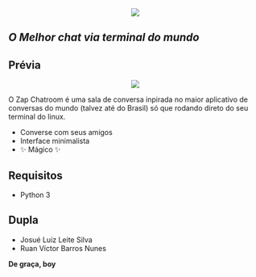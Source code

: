 <div align="center">
  <img src="https://lh4.googleusercontent.com/-tGMfyd2h3O1Yf3eJpY80TvUiv7DNJozOal6EZlqXzRAZmgFVXNih5JsEyjo-7KhJHpiAmXVQcIEZmSfvsrE=w2519-h1322-rw" >
</div>

## _O Melhor chat via terminal do mundo_

## Prévia

<div align="center">
  <img src="https://lh5.googleusercontent.com/UolAGERKq27-4hQqWfkPgLmY4HiIL-G2egrwb_5cp4prpP6GCLZdGgseujDWs4VVl0A=w1200-h630-p" >
</div>

O Zap Chatroom é uma sala de conversa inpirada no maior aplicativo de conversas do mundo (talvez até do Brasil) só que rodando direto do seu terminal do linux.

- Converse com seus amigos
- Interface minimalista
- ✨ Mágico ✨

## Requisitos

- Python 3

## Dupla

- Josué Luiz Leite Silva
- Ruan Víctor Barros Nunes

**De graça, boy**
